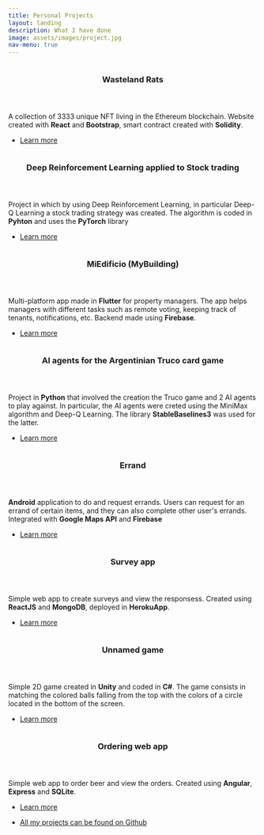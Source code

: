 ```yaml
---
title: Personal Projects
layout: landing
description: What I have done
image: assets/images/project.jpg
nav-menu: true
---
```


<!-- Main -->
<div id="main">

<section id="two" class="spotlights">
	<section>
		<div class="image">
			<img src="{% link assets/images/wasteland-rats.png %}" alt="" data-position="center center" />
		</div>
		<div class="content">
			<div class="inner">
				<header class="major">
					<h3>Wasteland Rats</h3>
				</header>
				<p>A collection of 3333 unique NFT living in the Ethereum blockchain. Website created with 
				 <strong>React</strong> and <strong>Bootstrap</strong>, smart contract created with  <strong>Solidity</strong>.</p>
				<ul class="actions">
					<li><a href="https://wasteland-rats.com/" class="button">Learn more</a></li>
				</ul>
			</div>
		</div>
	</section>
	<section>
		<div class="image">
			<img src="{% link assets/images/tradingML.PNG %}" alt="" data-position="center center" />
		</div>
		<div class="content">
			<div class="inner">
				<header class="major">
					<h3>Deep Reinforcement Learning applied to Stock trading</h3>
				</header>
				<p>Project in which by using Deep Reinforcement Learning, in particular Deep-Q Learning a stock trading strategy was created. The algorithm is coded in <strong>Pyhton</strong> and uses the <strong>PyTorch</strong> library</p>
				<ul class="actions">
					<li><a href="https://github.com/guzmanvig/TradingML" class="button">Learn more</a></li>
				</ul>
			</div>
		</div>
	</section>
	<section>
		<div class="image">
			<img src="{% link assets/images/miedificio.PNG %}" alt="" data-position="center center" />
		</div>
		<div class="content">
			<div class="inner">
				<header class="major">
					<h3>MiEdificio (MyBuilding)</h3>
				</header>
				<p>Multi-platform app made in <strong>Flutter</strong> for property managers. The app helps managers with different tasks such as remote voting, keeping track of tenants, notifications, etc. Backend made using <strong>Firebase</strong>.</p>
				<ul class="actions">
					<li><a href="https://mybuilding-f8cd3.web.app/" class="button">Learn more</a></li>
				</ul>
			</div>
		</div>
	</section>
	<section>
		<div class="image">
			<img src="{% link assets/images/cards.jpg %}" alt="" data-position="center center" />
		</div>
		<div class="content">
			<div class="inner">
				<header class="major">
					<h3>AI agents for the Argentinian Truco card game</h3>
				</header>
				<p>Project in <strong>Python</strong> that involved the creation the Truco game and 2 AI agents to play against. In particular, the AI agents were creted using the MiniMax algorithm and Deep-Q Learning. The library <strong>StableBaselines3</strong> was used for the latter.</p>
				<ul class="actions">
					<li><a href="https://github.com/guzmanvig/Truco-AI-agent/" class="button">Learn more</a></li>
				</ul>
			</div>
		</div>
	</section>
	<section>
		<div class="image">
			<img src="{% link assets/images/errand.PNG %}" alt="" data-position="top center" />
		</div>
		<div class="content">
			<div class="inner">
				<header class="major">
					<h3>Errand</h3>
				</header>
				<p><strong>Android</strong> application to do and request errands. Users can request for an errand of certain items, and they can also complete other user's errands. Integrated with <strong>Google Maps API</strong> and <strong>Firebase</strong></p>
				<ul class="actions">
					<li><a href="https://github.com/guzmanvig/ErrandApp" class="button">Learn more</a></li>
				</ul>
			</div>
		</div>
	</section>
	<section>
		<div class="image">
			<img src="{% link assets/images/survey.PNG %}" alt="" data-position="25% 25%" />
		</div>
		<div class="content">
			<div class="inner">
				<header class="major">
					<h3>Survey app</h3>
				</header>
				<p>Simple web app to create surveys and view the responsess. Created using <strong>ReactJS</strong> and <strong>MongoDB</strong>, deployed in <strong>HerokuApp</strong>.</p>
				<ul class="actions">
					<li><a href="https://github.com/guzmanvig/SurveyApp" class="button">Learn more</a></li>
				</ul>
			</div>
		</div>
	</section>
	<section>
		<div class="image">
			<img src="{% link assets/images/game.PNG %}" alt="" data-position="25% 25%" />
		</div>
		<div class="content">
			<div class="inner">
				<header class="major">
					<h3>Unnamed game</h3>
				</header>
				<p>Simple 2D game created in <strong>Unity</strong> and coded in <strong>C#</strong>. The game consists in matching the colored balls falling from the top with the colors of a circle located in the bottom of the screen.</p>
				<ul class="actions">
					<li><a href="https://github.com/guzmanvig/MobileGameProject" class="button">Learn more</a></li>
				</ul>
			</div>
		</div>
	</section>
	<section>
		<div class="image">
			<img src="{% link assets/images/viguz.PNG %}" alt="" data-position="25% 25%" />
		</div>
		<div class="content">
			<div class="inner">
				<header class="major">
					<h3>Ordering web app</h3>
				</header>
				<p>Simple web app to order beer and view the orders. Created using <strong>Angular</strong>, <strong>Express</strong> and <strong>SQLite</strong>.</p>
				<ul class="actions">
					<li><a href="https://github.com/guzmanvig/viguz" class="button">Learn more</a></li>
				</ul>
			</div>
		</div>
	</section>
</section>

<!-- Three -->
<section id="three">
	<div class="inner">
		<ul class="actions">
			<li><a href="https://github.com/guzmanvig" class="button next">All my projects can be found on Github</a></li>
		</ul>
	</div>
</section>

</div>
